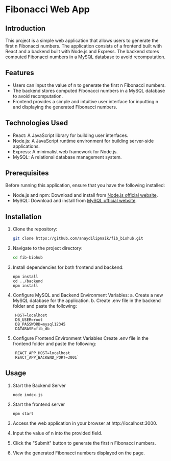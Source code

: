 # Fibonacci Web App

## Introduction

This project is a simple web application that allows users to generate the first n Fibonacci numbers. The application consists of a frontend built with React and a backend built with Node.js and Express. The backend stores computed Fibonacci numbers in a MySQL database to avoid recomputation.

## Features

- Users can input the value of n to generate the first n Fibonacci numbers.
- The backend stores computed Fibonacci numbers in a MySQL database to avoid recomputation.
- Frontend provides a simple and intuitive user interface for inputting n and displaying the generated Fibonacci numbers.

## Technologies Used

- React: A JavaScript library for building user interfaces.
- Node.js: A JavaScript runtime environment for building server-side applications.
- Express: A minimalist web framework for Node.js.
- MySQL: A relational database management system.

## Prerequisites

Before running this application, ensure that you have the following installed:

- Node.js and npm: Download and install from [Node.js official website](https://nodejs.org/).
- MySQL: Download and install from [MySQL official website](https://www.mysql.com/).

## Installation

1. Clone the repository:

   ```bash
   git clone https://github.com/anaydilipnaik/fib_biohub.git
   ```

2. Navigate to the project directory:

   ```bash
   cd fib-biohub
   ```

3. Install dependencies for both frontend and backend:

   ```cd frontend
   npm install
   cd ../backend
   npm install
   ```

4. Configure MySQL and Backend Environment Variables:
   a. Create a new MySQL database for the application.
   b. Create .env file in the backend folder and paste the following:

   ```PORT=3001
    HOST=localhost
    DB_USER=root
    DB_PASSWORD=mysql12345
    DATABASE=fib_db
   ```

5. Configure Frontend Environment Variables
   Create .env file in the frontend folder and paste the following:
   ```REACT_APP_PROTOCOL=http
    REACT_APP_HOST=localhost
    REACT_APP_BACKEND_PORT=3001`
   ```

## Usage

1. Start the Backend Server

   ```cd backend
   node index.js
   ```

2. Start the frontend server

   ```cd frontend
   npm start
   ```

3. Access the web application in your browser at http://localhost:3000.

4. Input the value of n into the provided field.

5. Click the "Submit" button to generate the first n Fibonacci numbers.

6. View the generated Fibonacci numbers displayed on the page.
